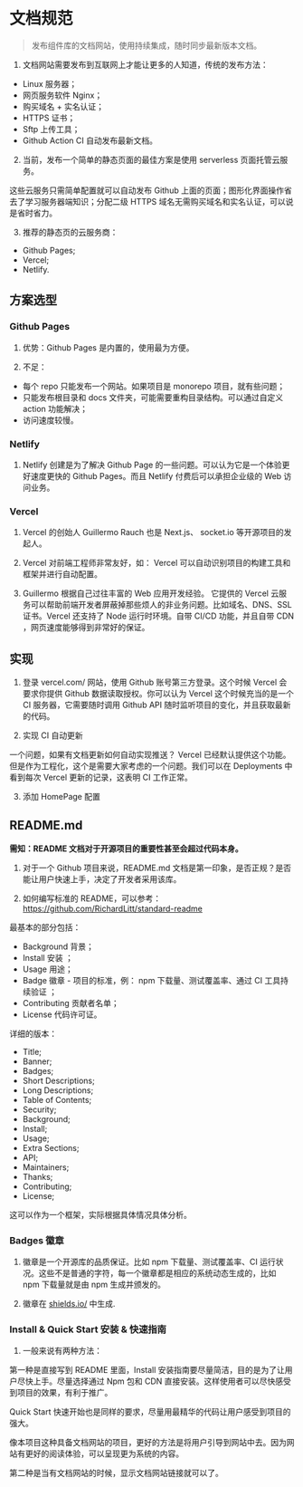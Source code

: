 # 文档规范

> 发布组件库的文档网站，使用持续集成，随时同步最新版本文档。

1. 文档网站需要发布到互联网上才能让更多的人知道，传统的发布方法：

- Linux 服务器；
- 网页服务软件 Nginx；
- 购买域名 + 实名认证；
- HTTPS 证书；
- Sftp 上传工具；
- Github Action CI 自动发布最新文档。

2. 当前，发布一个简单的静态页面的最佳方案是使用 serverless 页面托管云服务。

这些云服务只需简单配置就可以自动发布 Github 上面的页面；图形化界面操作省去了学习服务器端知识；分配二级 HTTPS 域名无需购买域名和实名认证，可以说是省时省力。

3. 推荐的静态页的云服务商：

- Github Pages;
- Vercel;
- Netlify.

## 方案选型

### Github Pages

1. 优势：Github Pages 是内置的，使用最为方便。

2. 不足：

- 每个 repo 只能发布一个网站。如果项目是 monorepo 项目，就有些问题；
- 只能发布根目录和 docs 文件夹，可能需要重构目录结构。可以通过自定义 action 功能解决；
- 访问速度较慢。

### Netlify

1. Netlify 创建是为了解决 Github Page 的一些问题。可以认为它是一个体验更好速度更快的 Github Pages。而且 Netlify 付费后可以承担企业级的 Web 访问业务。

### Vercel

1. Vercel 的创始人 Guillermo Rauch 也是 Next.js、 socket.io 等开源项目的发起人。

2. Vercel 对前端工程师非常友好，如： Vercel 可以自动识别项目的构建工具和框架并进行自动配置。

3. Guillermo 根据自己过往丰富的 Web 应用开发经验。 它提供的 Vercel 云服务可以帮助前端开发者屏蔽掉那些烦人的非业务问题。比如域名、DNS、SSL 证书。Vercel 还支持了 Node 运行时环境。自带 CI/CD 功能，并且自带 CDN ，网页速度能够得到非常好的保证。

## 实现

1. 登录 vercel.com/ 网站，使用 Github 账号第三方登录。这个时候 Vercel 会要求你提供 Github 数据读取授权。你可以认为 Vercel 这个时候充当的是一个 CI 服务器，它需要随时调用 Github API 随时监听项目的变化，并且获取最新的代码。

2. 实现 CI 自动更新

一个问题，如果有文档更新如何自动实现推送？ Vercel 已经默认提供这个功能。但是作为工程化，这个是需要大家考虑的一个问题。我们可以在 Deployments 中看到每次 Vercel 更新的记录，这表明 CI 工作正常。

3. 添加 HomePage 配置

## README.md

**需知：README 文档对于开源项目的重要性甚至会超过代码本身。**

1. 对于一个 Github 项目来说，README.md 文档是第一印象，是否正规？是否能让用户快速上手，决定了开发者采用该库。

2. 如何编写标准的 README，可以参考：https://github.com/RichardLitt/standard-readme

最基本的部分包括：

- Background 背景；
- Install 安装 ；
- Usage 用途；
- Badge 徽章 - 项目的标准，例： npm 下载量、测试覆盖率、通过 CI 工具持续验证 ；
- Contributing 贡献者名单；
- License 代码许可证。

详细的版本：

- Title;
- Banner;
- Badges;
- Short Descriptions;
- Long Descriptions;
- Table of Contents;
- Security;
- Background;
- Install;
- Usage;
- Extra Sections;
- API;
- Maintainers;
- Thanks;
- Contributing;
- License;

这可以作为一个框架，实际根据具体情况具体分析。

### Badges 徽章

1. 徽章是一个开源库的品质保证。比如 npm 下载量、测试覆盖率、CI 运行状况。这些不是普通的字符，每一个徽章都是相应的系统动态生成的，比如 npm 下载量就是由 npm 生成并颁发的。

2. 徽章在 [shields.io/](https://shields.io/) 中生成.

### Install & Quick Start 安装 & 快速指南

1. 一般来说有两种方法：

第一种是直接写到 README 里面，Install 安装指南要尽量简洁，目的是为了让用户尽快上手。尽量选择通过 Npm 包和 CDN 直接安装。这样使用者可以尽快感受到项目的效果，有利于推广。

Quick Start 快速开始也是同样的要求，尽量用最精华的代码让用户感受到项目的强大。

像本项目这种具备文档网站的项目，更好的方法是将用户引导到网站中去。因为网站有更好的阅读体验，可以呈现更为系统的内容。

第二种是当有文档网站的时候，显示文档网站链接就可以了。
